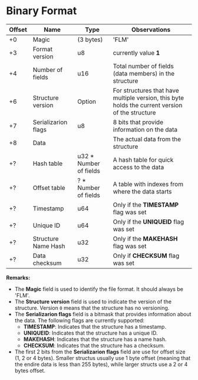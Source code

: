# Binary Format

| Offset | Name                | Type                   | Observations                                                                                    |
| ------ | ------------------- | ---------------------- | ----------------------------------------------------------------------------------------------- |
| +0     | Magic               | (3 bytes)              | 'FLM'                                                                                           |
| +3     | Format version      | u8                     | currently value **1**                                                                           |
| +4     | Number of fields    | u16                    | Total number of fields (data members) in the structure                                          |
| +6     | Structure version   | Option<NonZeroU8>      | For structures that have multiple version, this byte holds the current version of the structure |
| +7     | Serializarion flags | u8                     | 8 bits that provide information on the data                                                     |
| +8     | Data                |                        | The actual data from the structure                                                              |
| +?     | Hash table          | u32 * Number of fields | A hash table for quick access to the data                                                       |
| +?     | Offset table        | ? * Number of fields   | A table with indexes from where the data starts                                                 |
| +?     | Timestamp           | u64                    | Only if the **TIMESTAMP** flag was set                                                          |
| +?     | Unique ID           | u64                    | Only if the **UNIQUEID** flag was set                                                           |
| +?     | Structure Name Hash | u32                    | Only if the **MAKEHASH** flag was set                                                           |
| +?     | Data checksum       | u32                    | Only if **CHECKSUM** flag was set                                                               |

**Remarks:**
- The **Magic** field is used to identify the file format. It should always be 'FLM'.
- The **Structure version** field is used to indicate the version of the structure. Version `0` means that the structure has no versioning.
- The **Serializarion flags** field is a bitmask that provides information about the data. The following flags are currently supported:
  - **TIMESTAMP**: Indicates that the structure has a timestamp.
  - **UNIQUEID**: Indicates that the structure has a unique ID.
  - **MAKEHASH**: Indicates that the structure has a name hash.
  - **CHECKSUM**: Indicates that the structure has a checksum.
- The first 2 bits from the **Serializarion flags** field are use for offset size (1, 2 or 4 bytes). Smaller structus usually use 1 byte offset (meaning that the endire data is less than 255 bytes), while larger structs use a 2 or 4 bytes offset.